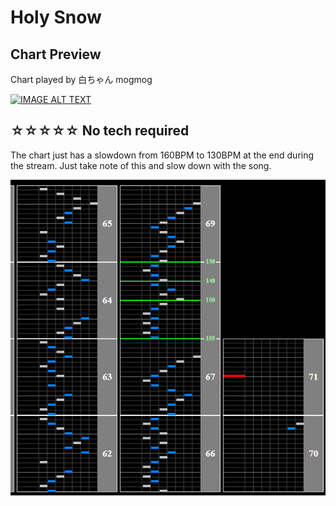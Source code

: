 # Holy Snow

## Chart Preview

Chart played by 白ちゃん mogmog

[![IMAGE ALT TEXT](http://img.youtube.com/vi/aZCVzaA_Yf8/0.jpg)](https://youtu.be/aZCVzaA_Yf8?t=110 "beatmania IIDX infinitas Holy Snow(SPA)")

## ☆☆☆☆☆ No tech required

The chart just has a slowdown from 160BPM to 130BPM at the end during the stream. Just take note of this and slow down with the song.

![Holy Snow slowdown](HS.png "Holy Snow slowdown")
